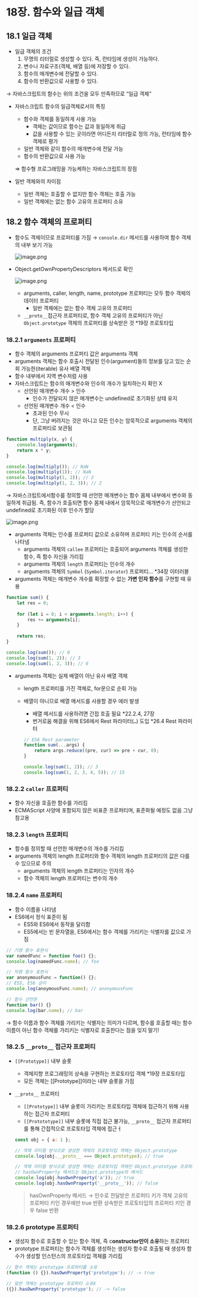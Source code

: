 # 18장. 함수와 일급 객체

## 18.1 일급 객체

- 일급 객체의 조건
    1. 무명의 리터럴로 생성할 수 있다. 즉, 런타임에 생성이 가능하다.
    2. 변수나 자료구조(객체, 배열 등)에 저장할 수 있다.
    3. 함수의 매개변수에 전달할 수 있다.
    4. 함수의 반환값으로 사용할 수 있다.

→ 자바스크립트의 함수는 위의 조건을 모두 만족하므로 “일급 객체”

- 자바스크립트 함수의 일급객체로서의 특징
    - 함수와 객체를 동일하게 사용 가능
        - 객체는 값이므로 함수는 값과 동일하게 취급
        - 값을 사용할 수 있는 곳이라면 어디든지 리터럴로 정의 가능, 런타임에 함수 객체로 평가
    - 일반 객체와 같이 함수의 매개변수에 전달 가능
    - 함수의 반환값으로 사용 가능

  ⇒ 함수형 프로그래밍을 가능케하는 자바스크립트의 장점

- 일반 객체와의 차이점
    - 일반 객체는 호출할 수 없지만 함수 객체는 호출 가능
    - 일반 객체에는 없는 함수 고유의 프로퍼티 소유

## 18.2 함수 객체의 프로퍼티

- 함수도 객체이므로 프로퍼티를 가짐 → `console.dir` 메서드를 사용하여 함수 객체의 내부 보기 가능

  ![image.png](https://prod-files-secure.s3.us-west-2.amazonaws.com/6ed1bb57-6799-4eb4-9443-b0ae6a81c22e/e02935c4-b5b3-4b00-9915-3d7c92ae1957/image.png)

- Object.getOwnPropertyDescriptors 메서드로 확인

  ![image.png](https://prod-files-secure.s3.us-west-2.amazonaws.com/6ed1bb57-6799-4eb4-9443-b0ae6a81c22e/a8ad3d59-a28d-4412-8e32-dd59c68060dd/image.png)

    - arguments, caller, length, name, prototype 프로퍼티는 모두 함수 객체의 데이터 프로퍼티
        - 일반 객체에는 없는 함수 객체 고유의 프로퍼티
    - `__proto__`접근자 프로퍼티로, 함수 객체 고유의 프로퍼티가 아닌 `Object.prototype` 객체의 프로퍼티를 상속받은 것 *19장 프로토타입

### 18.2.1 `arguments` 프로퍼티

- 함수 객체의 arguments 프로퍼티 값은 arguments 객체
- arguments 객체는 함수 호출시 전달된 인수(argument)들의 정보를 담고 있는 순회 가능한(iterable) 유사 배열 객체
- 함수 내부에서 지역 변수처럼 사용
- 자바스크립트는 함수의 매개변수와 인수의 개수가 일치하는지 확인 X
    - 선언된 매개변수 개수 > 인수
        - 인수가 전달되지 않은 매개변수는 undefined로 초기화된 상태 유지
    - 선언된 매개변수 개수 < 인수
        - 초과된 인수 무시
        - 단, 그냥 버려지는 것은 아니고 모든 인수는 암묵적으로 arguments 객체의 프로퍼티로 보관됨

```jsx
function multiply(x, y) {
	console.log(arguments);
	return x * y;
}

console.log(multiply()); // NaN
console.log(multiply(1)); // NaN
console.log(multiply(1, 2)); // 2
console.log(multiply(1, 2, 3)); // 2
```

→ 자바스크립트에서함수를 정의할 때 선언한 매개변수는 함수 몸체 내부에서 변수와 동일하게 취급됨. 즉, 함수가 호출되면 함수 몸체 내에서 암묵적으로 매개변수가 선언되고 undefined로 초기화된 이후 인수가 할당

![image.png](https://prod-files-secure.s3.us-west-2.amazonaws.com/6ed1bb57-6799-4eb4-9443-b0ae6a81c22e/5dc80991-a444-4275-9fff-b545baa5d0a0/image.png)

- arguments 객체는 인수를 프로퍼티 값으로 소유하며 프로퍼티 키는 인수의 순서를 나타냄
    - arguments 객체의 `callee` 프로퍼티는 호출되어 arguments 객체를 생성한 함수, 즉 함수 자신을 가리킴
    - arguments 객체의 `length` 프로퍼티는 인수의 개수
    - arguments 객체의 `Symbol` (`Symbol.iterator`) 프로퍼티… *34장 이터러블
- arguments 객체는 매개변수 개수를 확정할 수 없는 **가변 인자 함수**를 구현할 때 유용

```jsx
function sum() {
	let res = 0;
	
	for (let i = 0; i < arguments.length; i++) {
		res += arguments[i];
	}
	
	return res;
}

console.log(sum()); // 0
console.log(sum(1, 2)); // 3
console.log(sum(1, 2, 3)); // 6
```

- arguments 객체는 실제 배열이 아닌 유사 배열 객체
    - length 프로퍼티를 가진 객체로, for문으로 순회 가능
    - 배열이 아니므로 배열 메서드를 사용할 경우 에러 발생
        - 배열 메서드를 사용하려면 간접 호출 필요 *22.2.4, 27장
        - 번거로움 해결을 위해 ES6에서 Rest 파라미터(`…`) 도입 *26.4 Rest 파라미터

        ```jsx
        // ES6 Rest parameter
        function sum(...args) {
        	return args.reduce((pre, cur) => pre + cur, 0);
        }
        
        console.log(sum(1, 2)); // 3
        console.log(sum(1, 2, 3, 4, 5)); // 15
        ```


### 18.2.2 `caller` 프로퍼티

- 함수 자신을 호출한 함수를 가리킴
- ECMAScript 사양에 포함되지 않은 비표준 프로퍼티며, 표준화될 예정도 없음 그냥 참고용

### 18.2.3 `length` 프로퍼티

- 함수를 정의할 때 선언한 매개변수의 개수를 가리킴
- arguments 객체의 length 프로퍼티와 함수 객체의 length 프로퍼티의 값은 다를 수 있으므로 주의
    - arguments 객체의 length 프로퍼티는 인자의 개수
    - 함수 객체의 length 프로퍼티는 변수의 개수

### 18.2.4 `name` 프로퍼티

- 함수 이름을 나타냄
- ES6에서 정식 표준이 됨
    - ES5와 ES6에서 동작을 달리함
    - ES5에서는 빈 문자열을, ES6에서는 함수 객체를 가리키는 식별자를 값으로 가짐

```jsx
// 기명 함수 표현식
var namedFunc = function foo() {};
console.log(namedFunc.name); // foo

// 익명 함수 표현식
var anonymousFunc = function() {};
// ES5, ES6 상이
console.log(anoymousFunc.name); // anonymousFunc

// 함수 선언문
function bar() {}
console.log(bar.name); // bar
```

→ 함수 이름과 함수 객체를 가리키는 식별자는 의미가 다르며, 함수를 호출할 때는 함수 이름이 아닌 함수 객체를 가리키는 식별자로 호출한다는 점을 잊지 말기!

### 18.2.5 `__proto__` 접근자 프로퍼티

- `[[Prototype]]` 내부 슬롯
    - 객체지향 프로그래밍의 상속을 구현하는 프로토타입 객체 *19장 프로토타입
    - 모든 객체는 [[Prototype]]이라는 내부 슬롯을 가짐
- `__proto__` 프로퍼티
    - `[[Prototype]]` 내부 슬롯이 가리키는 프로토타입 객체에 접근하기 위해 사용하는 접근자 프로퍼티
    - `[[Protototype]]` 내부 슬롯에 직접 접근 불가능, `__proto__` 접근자 프로퍼티를 통해 간접적으로 프로토타입 객체에 접근ㅓ

    ```jsx
    const obj = { a: 1 };
    
    // 객체 리터럴 방식으로 생성한 객체의 프로토타입 객체는 Object.prototype
    console.log(obj.__proto__ === Object.prototype); // true
    
    // 객체 리터럴 방식으로 생성한 객체는 프로토타입 객체인 Object.prototype 프로퍼티를 상속받음
    // hasOwnProperty 메서드는 Object.prototype의 메서드
    console.log(obj.hasOwnProperty('a')); // true
    console.log(obj.hasOwnProperty('__proto__')); // false
    ```

  > hasOwnProperty 메서드
  → 인수로 전달받은 프로퍼티 키가 객체 고유의 프로퍼티 키인 경우에만 true 반환
  상속받은 프로토타입의 프로퍼티 키인 경우 false 반환
>


### 18.2.6 prototype 프로퍼티

- 생성자 함수로 호출할 수 있는 함수 객체, 즉 c**onstructor만이 소유**하는 프로퍼티
- prototype 프로퍼티는 함수가 객체를 생성하는 생성자 함수로 호출될 때 생성자 함수가 생성할 인스턴스의 프로토타입 객체를 가리킴

```jsx
// 함수 객체는 prototype 프로퍼티를 소유
(function () {}).hasOwnProperty('prototype'); // -> true

// 일반 객체는 prototype 프로퍼티 소유X
({}).hasOwnProperty('prototype'); // -> false
```